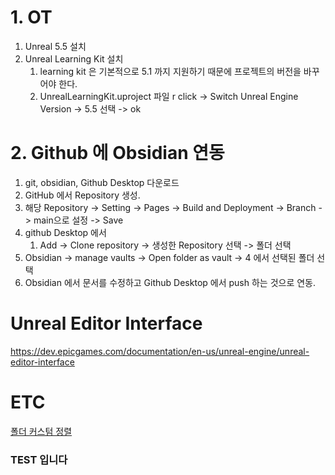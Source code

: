 # 1. OT

1. Unreal 5.5 설치
2. Unreal Learning Kit 설치
	1. learning kit 은 기본적으로 5.1 까지 지원하기 때문에 프로젝트의 버전을 바꾸어야 한다.
	2. UnrealLearningKit.uproject 파일 r click -> Switch Unreal Engine Version -> 5.5 선택 -> ok
# 2. Github 에 Obsidian 연동

1. git, obsidian, Github Desktop 다운로드
2. GitHub 에서 Repository 생성.
3. 해당 Repository -> Setting -> Pages -> Build and Deployment -> Branch -> main으로 설정 -> Save
4. github Desktop 에서
	1. Add -> Clone repository -> 생성한 Repository 선택 -> 폴더 선택
5. Obsidian -> manage vaults -> Open folder as vault -> 4 에서 선택된 폴더 선택
6. Obsidian 에서 문서를 수정하고 Github Desktop 에서 push 하는 것으로 연동.

# Unreal Editor Interface

https://dev.epicgames.com/documentation/en-us/unreal-engine/unreal-editor-interface

# ETC

[폴더 커스텀 정렬](/Obsidian/폴더_커스텀_정렬.md)

















































### TEST 입니다